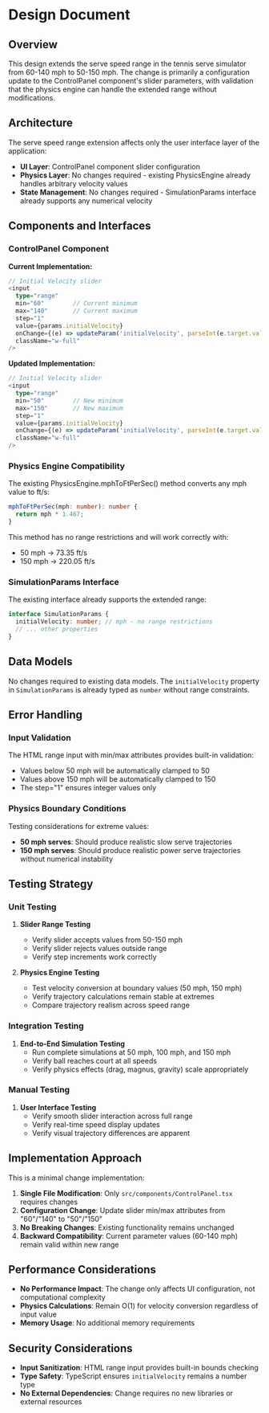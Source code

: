 # Design Document

## Overview

This design extends the serve speed range in the tennis serve simulator from 60-140 mph to 50-150 mph. The change is primarily a configuration update to the ControlPanel component's slider parameters, with validation that the physics engine can handle the extended range without modifications.

## Architecture

The serve speed range extension affects only the user interface layer of the application:

- **UI Layer**: ControlPanel component slider configuration
- **Physics Layer**: No changes required - existing PhysicsEngine already handles arbitrary velocity values
- **State Management**: No changes required - SimulationParams interface already supports any numerical velocity

## Components and Interfaces

### ControlPanel Component

**Current Implementation:**
```typescript
// Initial Velocity slider
<input
  type="range"
  min="60"        // Current minimum
  max="140"       // Current maximum
  step="1"
  value={params.initialVelocity}
  onChange={(e) => updateParam('initialVelocity', parseInt(e.target.value))}
  className="w-full"
/>
```

**Updated Implementation:**
```typescript
// Initial Velocity slider
<input
  type="range"
  min="50"        // New minimum
  max="150"       // New maximum
  step="1"
  value={params.initialVelocity}
  onChange={(e) => updateParam('initialVelocity', parseInt(e.target.value))}
  className="w-full"
/>
```

### Physics Engine Compatibility

The existing PhysicsEngine.mphToFtPerSec() method converts any mph value to ft/s:
```typescript
mphToFtPerSec(mph: number): number {
  return mph * 1.467;
}
```

This method has no range restrictions and will work correctly with:
- 50 mph → 73.35 ft/s
- 150 mph → 220.05 ft/s

### SimulationParams Interface

The existing interface already supports the extended range:
```typescript
interface SimulationParams {
  initialVelocity: number; // mph - no range restrictions
  // ... other properties
}
```

## Data Models

No changes required to existing data models. The `initialVelocity` property in `SimulationParams` is already typed as `number` without range constraints.

## Error Handling

### Input Validation

The HTML range input with min/max attributes provides built-in validation:
- Values below 50 mph will be automatically clamped to 50
- Values above 150 mph will be automatically clamped to 150
- The step="1" ensures integer values only

### Physics Boundary Conditions

Testing considerations for extreme values:
- **50 mph serves**: Should produce realistic slow serve trajectories
- **150 mph serves**: Should produce realistic power serve trajectories without numerical instability

## Testing Strategy

### Unit Testing
1. **Slider Range Testing**
   - Verify slider accepts values from 50-150 mph
   - Verify slider rejects values outside range
   - Verify step increments work correctly

2. **Physics Engine Testing**
   - Test velocity conversion at boundary values (50 mph, 150 mph)
   - Verify trajectory calculations remain stable at extremes
   - Compare trajectory realism across speed range

### Integration Testing
1. **End-to-End Simulation Testing**
   - Run complete simulations at 50 mph, 100 mph, and 150 mph
   - Verify ball reaches court at all speeds
   - Verify physics effects (drag, magnus, gravity) scale appropriately

### Manual Testing
1. **User Interface Testing**
   - Verify smooth slider interaction across full range
   - Verify real-time speed display updates
   - Verify visual trajectory differences are apparent

## Implementation Approach

This is a minimal change implementation:

1. **Single File Modification**: Only `src/components/ControlPanel.tsx` requires changes
2. **Configuration Change**: Update slider min/max attributes from "60"/"140" to "50"/"150"
3. **No Breaking Changes**: Existing functionality remains unchanged
4. **Backward Compatibility**: Current parameter values (60-140 mph) remain valid within new range

## Performance Considerations

- **No Performance Impact**: The change only affects UI configuration, not computational complexity
- **Physics Calculations**: Remain O(1) for velocity conversion regardless of input value
- **Memory Usage**: No additional memory requirements

## Security Considerations

- **Input Sanitization**: HTML range input provides built-in bounds checking
- **Type Safety**: TypeScript ensures `initialVelocity` remains a number type
- **No External Dependencies**: Change requires no new libraries or external resources